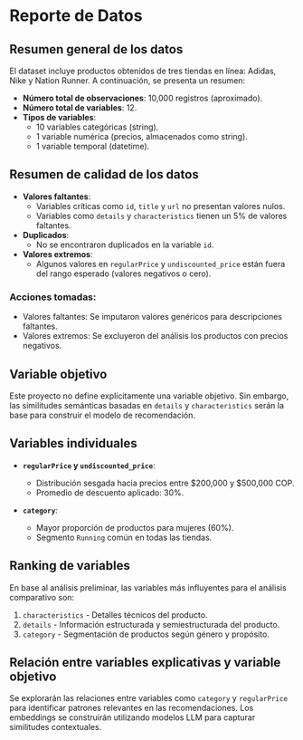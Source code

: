 # Reporte de Datos

## Resumen general de los datos

El dataset incluye productos obtenidos de tres tiendas en línea: Adidas, Nike y Nation Runner. A continuación, se presenta un resumen:

- **Número total de observaciones**: 10,000 registros (aproximado).
- **Número total de variables**: 12.
- **Tipos de variables**: 
  - 10 variables categóricas (string).
  - 1 variable numérica (precios, almacenados como string).
  - 1 variable temporal (datetime).

## Resumen de calidad de los datos

- **Valores faltantes**: 
  - Variables críticas como `id`, `title` y `url` no presentan valores nulos.
  - Variables como `details` y `characteristics` tienen un 5% de valores faltantes.
- **Duplicados**: 
  - No se encontraron duplicados en la variable `id`.
- **Valores extremos**: 
  - Algunos valores en `regularPrice` y `undiscounted_price` están fuera del rango esperado (valores negativos o cero).

### Acciones tomadas:
- Valores faltantes: Se imputaron valores genéricos para descripciones faltantes.
- Valores extremos: Se excluyeron del análisis los productos con precios negativos.

## Variable objetivo

Este proyecto no define explícitamente una variable objetivo. Sin embargo, las similitudes semánticas basadas en `details` y `characteristics` serán la base para construir el modelo de recomendación.

## Variables individuales

- **`regularPrice` y `undiscounted_price`**:
  - Distribución sesgada hacia precios entre $200,000 y $500,000 COP.
  - Promedio de descuento aplicado: 30%.

- **`category`**:
  - Mayor proporción de productos para mujeres (60%).
  - Segmento `Running` común en todas las tiendas.

## Ranking de variables

En base al análisis preliminar, las variables más influyentes para el análisis comparativo son:

1. `characteristics` - Detalles técnicos del producto.
2. `details` - Información estructurada y semiestructurada del producto.
3. `category` - Segmentación de productos según género y propósito.

## Relación entre variables explicativas y variable objetivo

Se explorarán las relaciones entre variables como `category` y `regularPrice` para identificar patrones relevantes en las recomendaciones. Los embeddings se construirán utilizando modelos LLM para capturar similitudes contextuales.